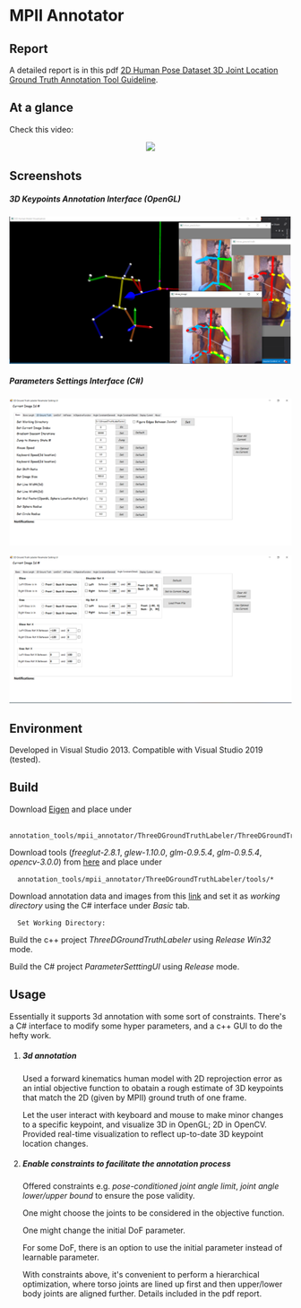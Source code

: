 # MPII Annotator

## Report

A detailed report is in this pdf [2D Human Pose Dataset 3D Joint Location Ground Truth Annotation Tool Guideline](https://github.com/strawberryfg/NAPA-NST-HPE/blob/main/annotation_tools/mpii_annotator/2D%20Human%20Pose%20Dataset%203D%20Joint%20Location%20Ground%20Truth%20Annotation%20Tool%20Guideline.pdf).

## At a glance

Check this video:


<p align="center">  
<img src="https://drive.google.com/file/d/1YUGB4ftEhAbMxUqc153zbemg_gSg6ldj/view?usp=sharing
">  
</p> 


## Screenshots

##### 3D Keypoints Annotation Interface (OpenGL) #####



<p align="center">  
<img src="../../figs/mpii_annot_opengl.png">  
</p> 

##### Parameters Settings Interface (C\#) #####


<p align="center">  
<img src="../../figs/mpii_annot_param0.png">  
</p> 


<p align="center">  
<img src="../../figs/mpii_annot_param1.png">  
</p> 

## Environment

Developed in Visual Studio 2013. Compatible with Visual Studio 2019 (tested).

## Build

Download [Eigen](http://eigen.tuxfamily.org/index.php?title=Main_Page) and place under 

```
  annotation_tools/mpii_annotator/ThreeDGroundTruthLabeler/ThreeDGroundTruthLabeler/eigen/

```

Download tools (*freeglut-2.8.1*, *glew-1.10.0*, *glm-0.9.5.4*, *glm-0.9.5.4*, *opencv-3.0.0*) from [here](https://drive.google.com/drive/folders/15DUHqhOdsQfq6G6zGNMIWkwRGgjRVCNC?usp=sharing) and place under 


```
  annotation_tools/mpii_annotator/ThreeDGroundTruthLabeler/tools/*

```

Download annotation data and images from this [link](https://drive.google.com/drive/folders/1ZNnEt4EQ5SZSTalJdsmUikMOR6ZLCkpS?usp=sharing) and set it as 
*working directory* using the C# interface under *Basic* tab.


```
  Set Working Directory: 

```

Build the c++ project *ThreeDGroundTruthLabeler* using *Release Win32* mode.

Build the C# project *ParameterSetttingUI* using *Release* mode.

## Usage

Essentially it supports 3d annotation with some sort of constraints. There's a C# interface to modify some hyper parameters, and a c++ GUI to do the hefty work.

1. ##### 3d annotation #####

	Used a forward kinematics human model with 2D reprojection error as an intial objective function to obatain a rough estimate of 3D keypoints that match the 2D (given by MPII) ground truth of one frame.
	
	Let the user interact with keyboard and mouse to make minor changes to a specific keypoint, and visualize 3D in OpenGL; 2D in OpenCV. Provided real-time visualization to reflect up-to-date 3D keypoint location changes.

2. ##### Enable constraints to facilitate the annotation process ####

	Offered constraints e.g. *pose-conditioned joint angle limit*, *joint angle lower/upper bound* to ensure the pose validity. 
	
	One might choose the joints to be considered in the objective function.
	
	One might change the initial DoF parameter. 
	
	For some DoF, there is an option to use the initial parameter instead of learnable parameter.
	
	With constraints above, it's convenient to perform a hierarchical optimization, where torso joints are lined up first and then upper/lower body joints are aligned further. Details included in the pdf report.